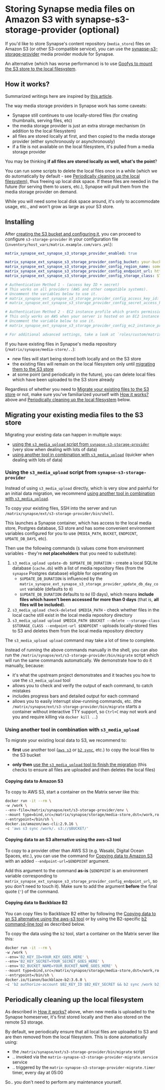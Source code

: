 # Storing Synapse media files on Amazon S3 with synapse-s3-storage-provider (optional)

If you'd like to store Synapse's content repository (`media_store`) files on Amazon S3 (or other S3-compatible service), you can use the [synapse-s3-storage-provider](https://github.com/matrix-org/synapse-s3-storage-provider) media provider module for Synapse.

An alternative (which has worse performance) is to use [Goofys to mount the S3 store to the local filesystem](configuring-playbook-s3-goofys.md).


## How it works?

Summarized writings here are inspired by [this article](https://quentin.dufour.io/blog/2021-09-14/matrix-synapse-s3-storage/).

The way media storage providers in Synapse work has some caveats:

- Synapse still continues to use locally-stored files (for creating thumbnails, serving files, etc)
- the media storage provider is just an extra storage mechanism (in addition to the local filesystem)
- all files are stored locally at first, and then copied to the media storage provider (either synchronously or asynchronously)
- if a file is not available on the local filesystem, it's pulled from a media storage provider

You may be thinking **if all files are stored locally as well, what's the point**?

You can run some scripts to delete the local files once in a while (which we do automatically by default - see [Periodically cleaning up the local filesystem](#periodically-cleaning-up-the-local-filesystem)), thus freeing up local disk space. If these files are needed in the future (for serving them to users, etc.), Synapse will pull them from the media storage provider on demand.

While you will need some local disk space around, it's only to accommodate usage, etc., and won't grow as large as your S3 store.


## Installing

After [creating the S3 bucket and configuring it](configuring-playbook-s3.md#bucket-creation-and-security-configuration), you can proceed to configure `s3-storage-provider` in your configuration file (`inventory/host_vars/matrix.example.com/vars.yml`):

```yaml
matrix_synapse_ext_synapse_s3_storage_provider_enabled: true

matrix_synapse_ext_synapse_s3_storage_provider_config_bucket: your-bucket-name
matrix_synapse_ext_synapse_s3_storage_provider_config_region_name: some-region-name # e.g. eu-central-1
matrix_synapse_ext_synapse_s3_storage_provider_config_endpoint_url: https://s3.REGION_NAME.amazonaws.com # adjust this
matrix_synapse_ext_synapse_s3_storage_provider_config_storage_class: STANDARD # or STANDARD_IA, etc.

# Authentication Method 1 - (access key ID + secret)
# This works on all providers (AWS and other compatible systems).
# Uncomment the variables below to use it.
# matrix_synapse_ext_synapse_s3_storage_provider_config_access_key_id: access-key-goes-here
# matrix_synapse_ext_synapse_s3_storage_provider_config_secret_access_key: secret-key-goes-here

# Authentication Method 2 - EC2 instance profile which grants permission to access S3
# This only works on AWS when your server is hosted on an EC2 instance with the correct instance profile set.
# Uncomment the variable below to use it.
# matrix_synapse_ext_synapse_s3_storage_provider_config_ec2_instance_profile: true

# For additional advanced settings, take a look at `roles/custom/matrix-synapse/defaults/main.yml`
```

If you have existing files in Synapse's media repository (`/matrix/synapse/media-store/..`):

- new files will start being stored both locally and on the S3 store
- the existing files will remain on the local filesystem only until [migrating them to the S3 store](#migrating-your-existing-media-files-to-the-s3-store)
- at some point (and periodically in the future), you can delete local files which have been uploaded to the S3 store already

Regardless of whether you need to [Migrate your existing files to the S3 store](#migrating-your-existing-media-files-to-the-s3-store) or not, make sure you've familiarized yourself with [How it works?](#how-it-works) above and [Periodically cleaning up the local filesystem](#periodically-cleaning-up-the-local-filesystem) below.


## Migrating your existing media files to the S3 store

Migrating your existing data can happen in multiple ways:

- [using the `s3_media_upload` script from `synapse-s3-storage-provider`](#using-the-s3_media_upload-script-from-synapse-s3-storage-provider) (very slow when dealing with lots of data)
- [using another tool in combination with `s3_media_upload`](#using-another-tool-in-combination-with-s3_media_upload) (quicker when dealing with lots of data)

### Using the `s3_media_upload` script from `synapse-s3-storage-provider`

Instead of using `s3_media_upload` directly, which is very slow and painful for an initial data migration, we recommend [using another tool in combination with `s3_media_upload`](#using-another-tool-in-combination-with-s3_media_upload).

To copy your existing files, SSH into the server and run `/matrix/synapse/ext/s3-storage-provider/bin/shell`.

This launches a Synapse container, which has access to the local media store, Postgres database, S3 store and has some convenient environment variables configured for you to use (`MEDIA_PATH`, `BUCKET`, `ENDPOINT`, `UPDATE_DB_DAYS`, etc).

Then use the following commands (`$` values come from environment variables - they're **not placeholders** that you need to substitute):

1. `s3_media_upload update-db $UPDATE_DB_DURATION` - create a local SQLite database (`cache.db`) with a list of media repository files (from the `synapse` Postgres database) eligible for operating on
    - `$UPDATE_DB_DURATION` is influenced by the `matrix_synapse_ext_synapse_s3_storage_provider_update_db_day_count` variable (defaults to `0`)
    - `$UPDATE_DB_DURATION` defaults to `0d` (0 days), which means **include files which haven't been accessed for more than 0 days** (that is, **all files will be included**).
2. `s3_media_upload check-deleted $MEDIA_PATH` - check whether files in the local cache still exist in the local media repository directory
3. `s3_media_upload upload $MEDIA_PATH $BUCKET --delete --storage-class $STORAGE_CLASS --endpoint-url $ENDPOINT` - uploads locally-stored files to S3 and deletes them from the local media repository directory

The `s3_media_upload upload` command may take a lot of time to complete.

Instead of running the above commands manually in the shell, you can also run the `/matrix/synapse/ext/s3-storage-provider/bin/migrate` script which will run the same commands automatically. We demonstrate how to do it manually, because:

- it's what the upstream project demonstrates and it teaches you how to use the `s3_media_upload` tool
- allows you to check and verify the output of each command, to catch mistakes
- includes progress bars and detailed output for each command
- allows you to easily interrupt slow-running commands, etc. (the `/matrix/synapse/ext/s3-storage-provider/bin/migrate` starts a container without interactive TTY support, so `Ctrl+C` may not work and you and require killing via `docker kill ..`)

### Using another tool in combination with `s3_media_upload`

To migrate your existing local data to S3, we recommend to:

- **first** use another tool ([`aws s3`](#copying-data-to-amazon-s3) or [`b2 sync`](#copying-data-to-backblaze-b2), etc.) to copy the local files to the S3 bucket

- **only then** [use the `s3_media_upload` tool to finish the migration](#using-the-s3_media_upload-script-from-synapse-s3-storage-provider) (this checks to ensure all files are uploaded and then deletes the local files)

#### Copying data to Amazon S3

To copy to AWS S3, start a container on the Matrix server like this:

```sh
docker run -it --rm \
-w /work \
--env-file=/matrix/synapse/ext/s3-storage-provider/env \
--mount type=bind,src=/matrix/synapse/storage/media-store,dst=/work,ro \
--entrypoint=/bin/sh \
docker.io/amazon/aws-cli:2.9.16 \
-c 'aws s3 sync /work/. s3://$BUCKET/'
```

#### Copying data to an S3 alternative using the aws-s3 tool

To copy to a provider other than AWS S3 (e.g. Wasabi, Digital Ocean Spaces, etc.), you can use the command for [Copying data to Amazon S3](#copying-data-to-amazon-s3) with an added `--endpoint-url=$ENDPOINT` argument.

Add this argument to the command **as-is** (`$ENDPOINT` is an environment variable corresponding to `matrix_synapse_ext_synapse_s3_storage_provider_config_endpoint_url`, so you don't need to touch it). Make sure to add the argument **before** the final quote (`'`) of the command.

#### Copying data to Backblaze B2

You can copy files to Backblaze B2 either by following the [Copying data to an S3 alternative using the aws-s3 tool](#copying-data-to-an-s3-alternative-using-the-aws-s3-tool) or by using the B2-specific [b2 command-line tool](https://www.backblaze.com/b2/docs/quick_command_line.html) as described below.

To copy the data using the `b2` tool, start a container on the Matrix server like this:

```sh
docker run -it --rm \
-w /work \
--env='B2_KEY_ID=YOUR_KEY_GOES_HERE' \
--env='B2_KEY_SECRET=YOUR_SECRET_GOES_HERE' \
--env='B2_BUCKET_NAME=YOUR_BUCKET_NAME_GOES_HERE' \
--mount type=bind,src=/matrix/synapse/storage/media-store,dst=/work,ro \
--entrypoint=/bin/sh \
docker.io/tianon/backblaze-b2:3.6.0 \
-c 'b2 authorize-account $B2_KEY_ID $B2_KEY_SECRET && b2 sync /work b2://$B2_BUCKET_NAME --skipNewer'
```

## Periodically cleaning up the local filesystem

As described in [How it works?](#how-it-works) above, when new media is uploaded to the Synapse homeserver, it's first stored locally and then also stored on the remote S3 storage.

By default, we periodically ensure that all local files are uploaded to S3 and are then removed from the local filesystem. This is done automatically using:

- the `/matrix/synapse/ext/s3-storage-provider/bin/migrate` script
- .. invoked via the `matrix-synapse-s3-storage-provider-migrate.service` service
- .. triggered by the `matrix-synapse-s3-storage-provider-migrate.timer` timer, every day at 05:00

So.. you don't need to perform any maintenance yourself.
